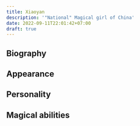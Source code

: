 ```yaml
---
title: Xiaoyan
description: '"National" Magical girl of China'
date: 2022-09-11T22:01:42+07:00
draft: true
---
```


## Biography

## Appearance

## Personality

## Magical abilities


